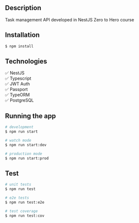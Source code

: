 ## Description

Task management API developed in NestJS Zero to Hero course

## Installation

```bash
$ npm install
```

## Technologies

:white_check_mark: NestJS\
:white_check_mark: Typescript\
:white_check_mark: JWT Auth\
:white_check_mark: Passport\
:white_check_mark: TypeORM\
:white_check_mark: PostgreSQL

## Running the app

```bash
# development
$ npm run start

# watch mode
$ npm run start:dev

# production mode
$ npm run start:prod
```

## Test

```bash
# unit tests
$ npm run test

# e2e tests
$ npm run test:e2e

# test coverage
$ npm run test:cov
```

